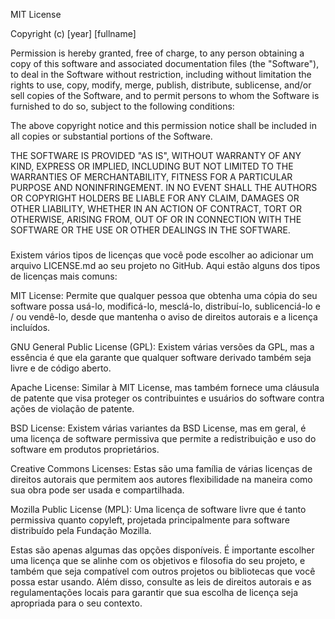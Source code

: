 MIT License

Copyright (c) [year] [fullname]

Permission is hereby granted, free of charge, to any person obtaining a copy
of this software and associated documentation files (the "Software"), to deal
in the Software without restriction, including without limitation the rights
to use, copy, modify, merge, publish, distribute, sublicense, and/or sell
copies of the Software, and to permit persons to whom the Software is
furnished to do so, subject to the following conditions:

The above copyright notice and this permission notice shall be included in all
copies or substantial portions of the Software.

THE SOFTWARE IS PROVIDED "AS IS", WITHOUT WARRANTY OF ANY KIND, EXPRESS OR
IMPLIED, INCLUDING BUT NOT LIMITED TO THE WARRANTIES OF MERCHANTABILITY,
FITNESS FOR A PARTICULAR PURPOSE AND NONINFRINGEMENT. IN NO EVENT SHALL THE
AUTHORS OR COPYRIGHT HOLDERS BE LIABLE FOR ANY CLAIM, DAMAGES OR OTHER
LIABILITY, WHETHER IN AN ACTION OF CONTRACT, TORT OR OTHERWISE, ARISING FROM,
OUT OF OR IN CONNECTION WITH THE SOFTWARE OR THE USE OR OTHER DEALINGS IN THE
SOFTWARE.

###

Existem vários tipos de licenças que você pode escolher ao adicionar um arquivo LICENSE.md ao seu projeto no GitHub. Aqui estão alguns dos tipos de licenças mais comuns:

MIT License: Permite que qualquer pessoa que obtenha uma cópia do seu software possa usá-lo, modificá-lo, mesclá-lo, distribuí-lo, sublicenciá-lo e / ou vendê-lo, desde que mantenha o aviso de direitos autorais e a licença incluídos.

GNU General Public License (GPL): Existem várias versões da GPL, mas a essência é que ela garante que qualquer software derivado também seja livre e de código aberto.

Apache License: Similar à MIT License, mas também fornece uma cláusula de patente que visa proteger os contribuintes e usuários do software contra ações de violação de patente.

BSD License: Existem várias variantes da BSD License, mas em geral, é uma licença de software permissiva que permite a redistribuição e uso do software em produtos proprietários.

Creative Commons Licenses: Estas são uma família de várias licenças de direitos autorais que permitem aos autores flexibilidade na maneira como sua obra pode ser usada e compartilhada.

Mozilla Public License (MPL): Uma licença de software livre que é tanto permissiva quanto copyleft, projetada principalmente para software distribuído pela Fundação Mozilla.

Estas são apenas algumas das opções disponíveis. É importante escolher uma licença que se alinhe com os objetivos e filosofia do seu projeto, e também que seja compatível com outros projetos ou bibliotecas que você possa estar usando. Além disso, consulte as leis de direitos autorais e as regulamentações locais para garantir que sua escolha de licença seja apropriada para o seu contexto.
